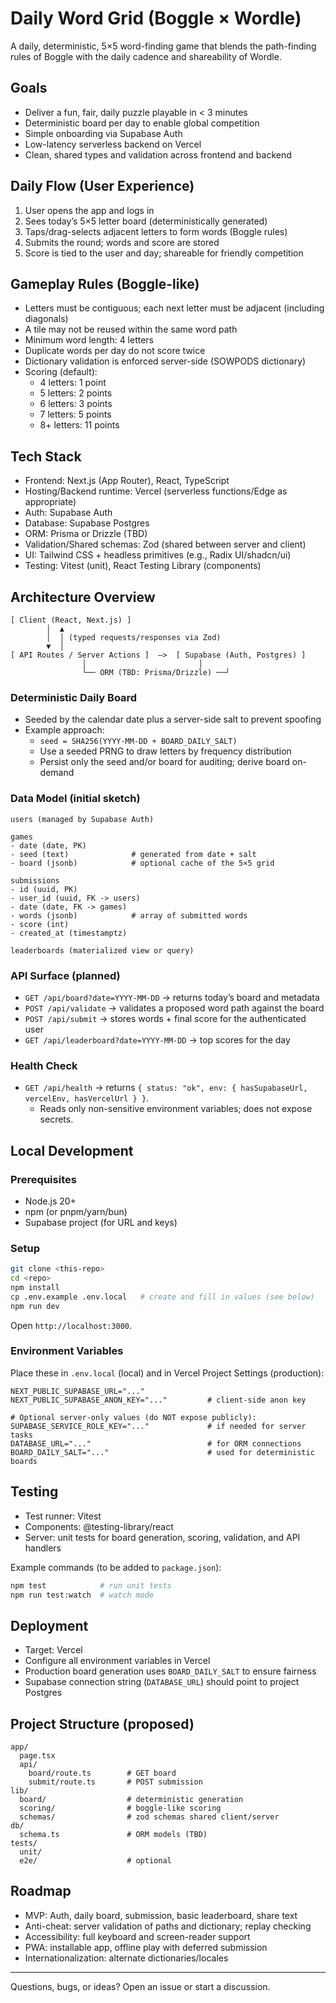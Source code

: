# Daily Word Grid (Boggle × Wordle)

A daily, deterministic, 5×5 word-finding game that blends the path-finding rules of Boggle with the daily cadence and shareability of Wordle.

## Goals
- Deliver a fun, fair, daily puzzle playable in < 3 minutes
- Deterministic board per day to enable global competition
- Simple onboarding via Supabase Auth
- Low-latency serverless backend on Vercel
- Clean, shared types and validation across frontend and backend

## Daily Flow (User Experience)
1. User opens the app and logs in
2. Sees today’s 5×5 letter board (deterministically generated)
3. Taps/drag-selects adjacent letters to form words (Boggle rules)
4. Submits the round; words and score are stored
5. Score is tied to the user and day; shareable for friendly competition

## Gameplay Rules (Boggle-like)
- Letters must be contiguous; each next letter must be adjacent (including diagonals)
- A tile may not be reused within the same word path
- Minimum word length: 4 letters
- Duplicate words per day do not score twice
- Dictionary validation is enforced server-side (SOWPODS dictionary)
- Scoring (default):
  - 4 letters: 1 point
  - 5 letters: 2 points
  - 6 letters: 3 points
  - 7 letters: 5 points
  - 8+ letters: 11 points

## Tech Stack
- Frontend: Next.js (App Router), React, TypeScript
- Hosting/Backend runtime: Vercel (serverless functions/Edge as appropriate)
- Auth: Supabase Auth
- Database: Supabase Postgres
- ORM: Prisma or Drizzle (TBD)
- Validation/Shared schemas: Zod (shared between server and client)
- UI: Tailwind CSS + headless primitives (e.g., Radix UI/shadcn/ui)
- Testing: Vitest (unit), React Testing Library (components)

## Architecture Overview

```
[ Client (React, Next.js) ]
        │  ▲
        │  │ (typed requests/responses via Zod)
        ▼  │
[ API Routes / Server Actions ]  —>  [ Supabase (Auth, Postgres) ]
                │                         │
                └── ORM (TBD: Prisma/Drizzle) ──┘
```

### Deterministic Daily Board
- Seeded by the calendar date plus a server-side salt to prevent spoofing
- Example approach:
  - `seed = SHA256(YYYY-MM-DD + BOARD_DAILY_SALT)`
  - Use a seeded PRNG to draw letters by frequency distribution
  - Persist only the seed and/or board for auditing; derive board on-demand

### Data Model (initial sketch)
```
users (managed by Supabase Auth)

games
- date (date, PK)
- seed (text)              # generated from date + salt
- board (jsonb)            # optional cache of the 5×5 grid

submissions
- id (uuid, PK)
- user_id (uuid, FK -> users)
- date (date, FK -> games)
- words (jsonb)            # array of submitted words
- score (int)
- created_at (timestamptz)

leaderboards (materialized view or query)
```

### API Surface (planned)
- `GET /api/board?date=YYYY-MM-DD` → returns today’s board and metadata
- `POST /api/validate` → validates a proposed word path against the board
- `POST /api/submit` → stores words + final score for the authenticated user
- `GET /api/leaderboard?date=YYYY-MM-DD` → top scores for the day

### Health Check
- `GET /api/health` → returns `{ status: "ok", env: { hasSupabaseUrl, vercelEnv, hasVercelUrl } }`.
  - Reads only non-sensitive environment variables; does not expose secrets.

## Local Development

### Prerequisites
- Node.js 20+
- npm (or pnpm/yarn/bun)
- Supabase project (for URL and keys)

### Setup
```bash
git clone <this-repo>
cd <repo>
npm install
cp .env.example .env.local   # create and fill in values (see below)
npm run dev
```

Open `http://localhost:3000`.

### Environment Variables
Place these in `.env.local` (local) and in Vercel Project Settings (production):

```
NEXT_PUBLIC_SUPABASE_URL="..."
NEXT_PUBLIC_SUPABASE_ANON_KEY="..."         # client-side anon key

# Optional server-only values (do NOT expose publicly):
SUPABASE_SERVICE_ROLE_KEY="..."             # if needed for server tasks
DATABASE_URL="..."                          # for ORM connections
BOARD_DAILY_SALT="..."                      # used for deterministic boards
```

## Testing
- Test runner: Vitest
- Components: @testing-library/react
- Server: unit tests for board generation, scoring, validation, and API handlers

Example commands (to be added to `package.json`):
```bash
npm test            # run unit tests
npm run test:watch  # watch mode
```

## Deployment
- Target: Vercel
- Configure all environment variables in Vercel
- Production board generation uses `BOARD_DAILY_SALT` to ensure fairness
- Supabase connection string (`DATABASE_URL`) should point to project Postgres

## Project Structure (proposed)
```
app/
  page.tsx
  api/
    board/route.ts        # GET board
    submit/route.ts       # POST submission
lib/
  board/                  # deterministic generation
  scoring/                # boggle-like scoring
  schemas/                # zod schemas shared client/server
db/
  schema.ts               # ORM models (TBD)
tests/
  unit/
  e2e/                    # optional
```

## Roadmap
- MVP: Auth, daily board, submission, basic leaderboard, share text
- Anti-cheat: server validation of paths and dictionary; replay checking
- Accessibility: full keyboard and screen-reader support
- PWA: installable app, offline play with deferred submission
- Internationalization: alternate dictionaries/locales

---

Questions, bugs, or ideas? Open an issue or start a discussion.
